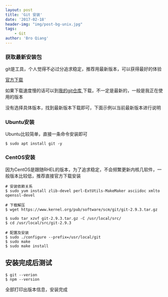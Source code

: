 ```yaml
---
layout: post
title: 'Git 安装'
date: '2017-02-18'
header-img: "img/post-bg-unix.jpg"
tags:
    - Git
author: 'Bro Qiang'
---
```


### 获取最新安装包

git是工具，个人觉得不必过分追求稳定，推荐用最新版本，可以获得最好的体验

[官方下载](https://www.kernel.org/pub/software/scm/git/)

如果下载速度慢的话可以到[我的git仓库 ](https://git.oschina.net/BroQiang/software.git) 下载，不一定是最新的，一般是我正在使用的版本

没有选择具体版本，找到最新版本下载即可，下面示例以当前最新版本进行说明

### Ubuntu安装

Ubuntu比较简单，直接一条命令安装即可

```shell
$ sudo apt install git -y
```

### CentOS安装

因为CentOS是跟随RHEL的版本，为了追求稳定，不会频繁更新内核几软件，一般版本比较低，推荐直接官方下载安装

```shell
# 安装依赖关系
$ sudo yum install zlib-devel perl-ExtUtils-MakeMaker asciidoc xmlto openssl-devel

# 下载解压
$ wget https://www.kernel.org/pub/software/scm/git/git-2.9.3.tar.gz

$ sudo tar xzvf git-2.9.3.tar.gz -C /usr/local/src/
$ cd /usr/local/src/git-2.9.3

# 配置及安装
$ sudo ./configure --prefix=/usr/local/git
$ sudo make
$ sudo make install
```

## 安装完成后测试

```shell
$ git --verion
$ npm --version
```

全部打印出版本信息，安装完成
